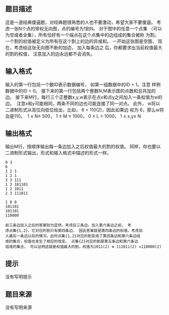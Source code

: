 


## 题目描述
这是一道经典傻逼题，对经典题很熟悉的人也不要激动，希望大家不要傻逼。
考虑一张N个点的带权无向图，点的编号为1到N。 对于图中的任意一个点集
（可以为空或者全集），所有恰好有一个端点在这个点集中的边组成的集合被称
为割。 一个割的权值被定义为所有在这个割上的边的异或和。
一开始这张图是空图， 现在，考虑给这张无向图不断的加边， 加入每条边之
后，你都要求出当前权值最大的割的权值， 注意加入的边永远都不会消失。
## 输入格式
输入的第一行包括一个数ID表示数据编号， 如第一组数据中的ID = 1。注意
样例数据中的ID = 0。
接下来的第一行包括两个整数N,M表示图的点数和总共加的边。
接下来M行，每行三个正整数x,y,w表示在点x和点y之间加入一条权值为w的边。 
注意x和y可能相同，两条不同的边也可能连接了同一对点。
此外， w将以二进制形式从高位向低位给出，比如， 6 = 110(2)，因此如果边
权为 6，那么w将会是110。
 1 ≤ N≤ 500， 1 ≤ M ≤ 1000， 0 ≤ L < 1000， 1 ≤ x,y≤ N
## 输出格式
输出M行，按顺序输出每一条边加入之后权值最大的割的权值。
同样，你也要以二进制形式输出，形式和输入格式中描述的形式一样。

```input1
0 3
6
1 2 1
1 2 1
3 3 111
1 3 101101
1 2 1011
2 3 111011

```
```output1
1 0 0
101101
101101
110000

前三条边加入之后的答案较为显然，考虑后三条边，加入第六条边之前， 考
虑点集{1,2}，它对应的割只有第四条边， 因此答案就是第四条边的权值，考虑加
入最后一条边以后的情况，此时点集{1,2}对应的割变成了第四条边和第六条边组
成的集合，权值也发生了相应的改变。 点集{2}对应的割是第五条边和第六条边
组成的集合， 可以证明这就是权值最大的割，权值为1011(2) ⊕ 111011(2) =110000(2)
```

## 提示
没有写明提示
## 题目来源
没有写明来源


